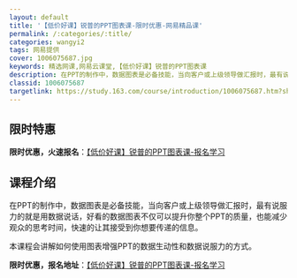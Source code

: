 ```yaml
---
layout: default
title: '【低价好课】锐普的PPT图表课-限时优惠-网易精品课'
permalink: /:categories/:title/
categories: wangyi2
tags: 网易提供
cover: 1006075687.jpg
keywords: 精选网课,网易云课堂,【低价好课】锐普的PPT图表课
description: 在PPT的制作中，数据图表是必备技能，当向客户或上级领导做汇报时，最有说服力的就是用数据说话，好看的数据图表不仅可以提升
classid: 1006075687
targetlink: https://study.163.com/course/introduction/1006075687.htm?share=1&shareId=1025206652&utm_campaign=share&utm_medium=iphoneShare&utm_source=&utm_u=1025206652
---
```


## 限时特惠

**限时优惠，火速报名**：[【低价好课】锐普的PPT图表课-报名学习](https://study.163.com/course/introduction/1006075687.htm?share=1&shareId=1025206652&utm_campaign=share&utm_medium=iphoneShare&utm_source=&utm_u=1025206652)

## 课程介绍

在PPT的制作中，数据图表是必备技能，当向客户或上级领导做汇报时，最有说服力的就是用数据说话，好看的数据图表不仅可以提升你整个PPT的质量，也能减少观众的思考时间，快速的让其接受到你想要传递的信息。

本课程会讲解如何使用图表增强PPT的数据生动性和数据说服力的方式。

**限时优惠，报名地址**：[【低价好课】锐普的PPT图表课-报名学习](https://study.163.com/course/introduction/1006075687.htm?share=1&shareId=1025206652&utm_campaign=share&utm_medium=iphoneShare&utm_source=&utm_u=1025206652)

